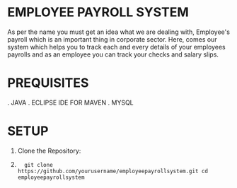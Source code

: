 # EMPLOYEE PAYROLL SYSTEM
As per the name you must get an idea what we are dealing with, Employee's payroll which is an important thing in corporate sector. Here, comes our system which helps you to track each and every details of your employees payrolls and as an employee you can track your checks and salary slips. 
# PREQUISITES
. JAVA
. ECLIPSE IDE FOR MAVEN
. MYSQL
# SETUP
 1. Clone the Repository:
 2.       git clone https://github.com/yourusername/employeepayrollsystem.git cd employeepayrollsystem
